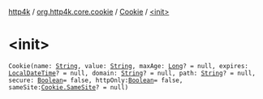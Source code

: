 [http4k](../../index.md) / [org.http4k.core.cookie](../index.md) / [Cookie](index.md) / [&lt;init&gt;](./-init-.md)

# &lt;init&gt;

`Cookie(name: `[`String`](https://kotlinlang.org/api/latest/jvm/stdlib/kotlin/-string/index.html)`, value: `[`String`](https://kotlinlang.org/api/latest/jvm/stdlib/kotlin/-string/index.html)`, maxAge: `[`Long`](https://kotlinlang.org/api/latest/jvm/stdlib/kotlin/-long/index.html)`? = null, expires: `[`LocalDateTime`](https://docs.oracle.com/javase/9/docs/api/java/time/LocalDateTime.html)`? = null, domain: `[`String`](https://kotlinlang.org/api/latest/jvm/stdlib/kotlin/-string/index.html)`? = null, path: `[`String`](https://kotlinlang.org/api/latest/jvm/stdlib/kotlin/-string/index.html)`? = null, secure: `[`Boolean`](https://kotlinlang.org/api/latest/jvm/stdlib/kotlin/-boolean/index.html)` = false, httpOnly: `[`Boolean`](https://kotlinlang.org/api/latest/jvm/stdlib/kotlin/-boolean/index.html)` = false, sameSite: `[`Cookie.SameSite`](-same-site/index.md)`? = null)`
